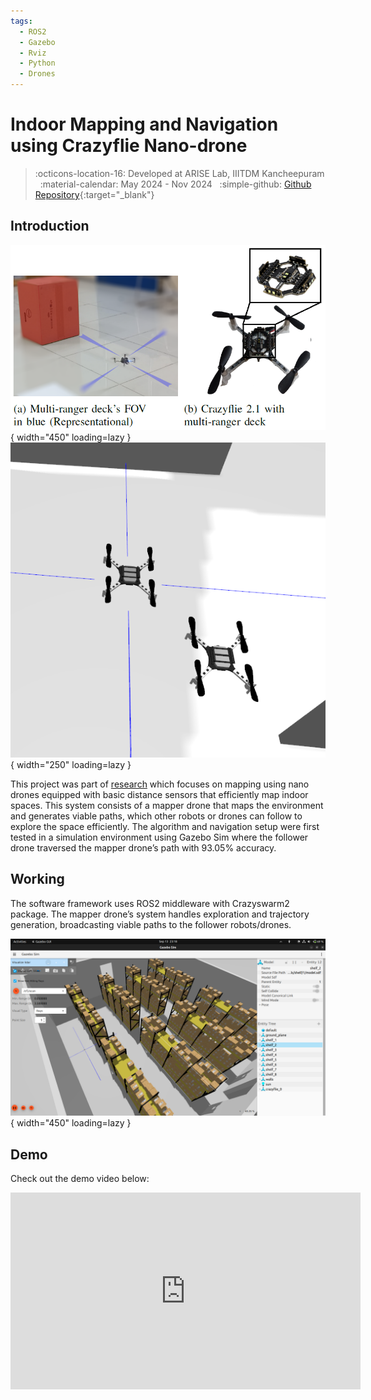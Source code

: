 ```yaml
---
tags:
  - ROS2
  - Gazebo
  - Rviz
  - Python
  - Drones
---
```

# Indoor Mapping and Navigation using Crazyflie Nano-drone
> :octicons-location-16: Developed at ARISE Lab, IIITDM Kancheepuram &nbsp;
> :material-calendar: May 2024 - Nov 2024 &nbsp;
> :simple-github: [Github Repository](https://github.com/tejaswisam/crazyswarm2){:target="_blank"}

## Introduction
![research](image.png){ width="450" loading=lazy } &nbsp; ![research](Gazebo_output.png){ width="250" loading=lazy }

This project was part of [research](../../research/index.md#publications) which focuses on mapping using nano drones equipped with basic
distance sensors that efficiently map indoor spaces. This system consists of a mapper drone that maps the environment and generates viable paths, which other robots or drones can follow to explore the space efficiently. The algorithm and navigation setup were first tested in a simulation environment using Gazebo Sim where the follower drone traversed the mapper drone’s path with 93.05% accuracy.

## Working
The software framework uses ROS2 middleware with Crazyswarm2 package. The mapper drone’s system handles exploration and trajectory generation, broadcasting viable paths to the follower robots/drones.

![research](sim1.png){ width="450" loading=lazy }

## Demo
Check out the demo video below:
<iframe width="560" height="315" src="https://www.youtube.com/embed/BqCE9QlfSPI?si=scM5P7XoC-Fqrd9S" title="YouTube video player" frameborder="0" allow="accelerometer; autoplay; clipboard-write; encrypted-media; gyroscope; picture-in-picture; web-share" referrerpolicy="strict-origin-when-cross-origin" allowfullscreen></iframe>
